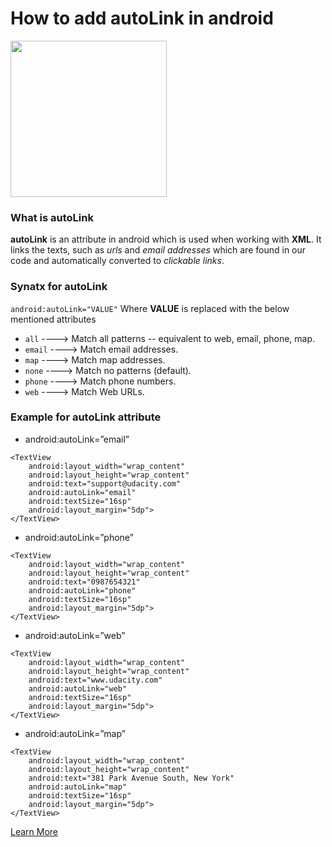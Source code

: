# How to add autoLink in android
<img src ="https://storage.googleapis.com/gweb-uniblog-publish-prod/images/android_ambassador_v1_cmyk_200px.max-2800x2800.png" height="250" width="250">

### What is autoLink
  **autoLink** is an attribute in android which is used when working with **XML**. It links the texts, such as _urls_ and _email addresses_ which are found in our code and automatically converted to _clickable links_.
  
### Synatx for autoLink 

 `android:autoLink="VALUE"`
  Where **VALUE** is replaced with the below mentioned attributes  
  * `all` ----> Match all patterns -- equivalent to web, email, phone, map.
  * `email` ----> Match email addresses.
  * `map` ----> Match map addresses.
  * `none` ----> Match no patterns (default).
  * `phone` ----> Match phone numbers.
  * `web` ----> Match Web URLs.
   
### Example for autoLink attribute

* android:autoLink=”email”

```
<TextView
	android:layout_width="wrap_content" 
	android:layout_height="wrap_content"
	android:text="support@udacity.com"
	android:autoLink="email"
	android:textSize="16sp"
	android:layout_margin="5dp">
</TextView>
```

* android:autoLink=”phone”

```
<TextView
	android:layout_width="wrap_content"
	android:layout_height="wrap_content"
	android:text="0987654321"
	android:autoLink="phone"
	android:textSize="16sp"
	android:layout_margin="5dp">
</TextView>
```

* android:autoLink=”web”

```
<TextView
	android:layout_width="wrap_content"
	android:layout_height="wrap_content"
	android:text="www.udacity.com"
	android:autoLink="web"
	android:textSize="16sp"
	android:layout_margin="5dp">
</TextView>
```

* android:autoLink=”map”

```
<TextView
	android:layout_width="wrap_content"
	android:layout_height="wrap_content"
	android:text="381 Park Avenue South, New York"
	android:autoLink="map"
	android:textSize="16sp"
	android:layout_margin="5dp">
</TextView>
```

   [Learn More](https://developer.android.com/reference/android/widget/TextView.html#attr_android:autoLink)
